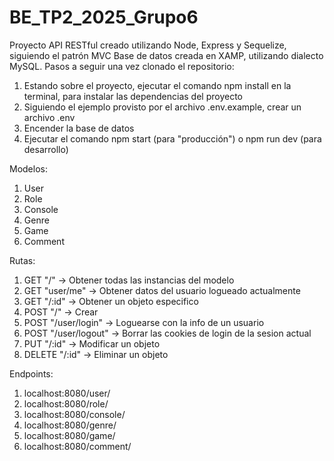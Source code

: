# BE_TP2_2025_Grupo6
Proyecto API RESTful creado utilizando Node, Express y Sequelize, siguiendo el patrón MVC
Base de datos creada en XAMP, utilizando dialecto MySQL.
Pasos a seguir una vez clonado el repositorio:
1. Estando sobre el proyecto, ejecutar el comando npm install en la terminal, para instalar las dependencias del proyecto
2. Siguiendo el ejemplo provisto por el archivo .env.example, crear un archivo .env
3. Encender la base de datos
4. Ejecutar el comando npm start (para "producción") o npm run dev (para desarrollo)

Modelos:
1. User
2. Role
3. Console
4. Genre
5. Game
6. Comment

Rutas:

1. GET "/" -> Obtener todas las instancias del modelo
2. GET "user/me" -> Obtener datos del usuario logueado actualmente
3. GET "/:id" -> Obtener un objeto especifico
4. POST "/" -> Crear 
5. POST "/user/login" -> Loguearse con la info de un usuario 
6. POST "/user/logout" -> Borrar las cookies de login de la sesion actual
7. PUT "/:id" -> Modificar un objeto
8. DELETE "/:id" -> Eliminar un objeto

Endpoints:
1. localhost:8080/user/
2. localhost:8080/role/
3. localhost:8080/console/
4. localhost:8080/genre/
5. localhost:8080/game/
6. localhost:8080/comment/